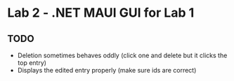 # Lab 2 - .NET MAUI GUI for Lab 1
## TODO
* Deletion sometimes behaves oddly (click one and delete but it clicks the top entry)
* Displays the edited entry properly (make sure ids are correct)